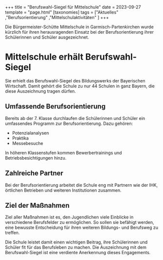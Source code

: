 +++
title = "Berufswahl-Siegel für Mittelschule"
date = 2023-09-27
template = "page.html"
[taxonomies]
tags = ["Aktuelles" ,"Berufsorientierung" ,"Mittelschulaktivitäten" ]
+++

Die Bürgermeister-Schütte Mittelschule in Garmisch-Partenkirchen wurde kürzlich für ihren herausragenden Einsatz bei der Berufsorientierung ihrer Schülerinnen und Schüler ausgezeichnet.

<!-- more -->

# Mittelschule erhält Berufswahl-Siegel

Sie erhielt das Berufswahl-Siegel des Bildungswerks der Bayerischen Wirtschaft. Damit gehört die Schule zu nur 44 Schulen in ganz Bayern, die diese Auszeichnung tragen dürfen. 

## Umfassende Berufsorientierung

Bereits ab der 7. Klasse durchlaufen die Schülerinnen und Schüler ein umfassendes Programm zur Berufsorientierung. Dazu gehören:

- Potenzialanalysen
- Praktika
- Messebesuche 

In höheren Klassenstufen kommen Bewerbertrainings und Betriebsbesichtigungen hinzu. 

## Zahlreiche Partner

Bei der Berufsorientierung arbeitet die Schule eng mit Partnern wie der IHK, örtlichen Betrieben und weiteren Institutionen zusammen.

## Ziel der Maßnahmen

Ziel aller Maßnahmen ist es, den Jugendlichen viele Einblicke in verschiedene Berufsfelder zu ermöglichen. So sollen sie befähigt werden, eine bewusste Entscheidung für ihren weiteren Bildungs- und Berufsweg zu treffen.

Die Schule leistet damit einen wichtigen Beitrag, ihre Schülerinnen und Schüler fit für das Berufsleben zu machen. Die Auszeichnung mit dem Berufswahl-Siegel ist eine verdiente Anerkennung dieses Engagements.